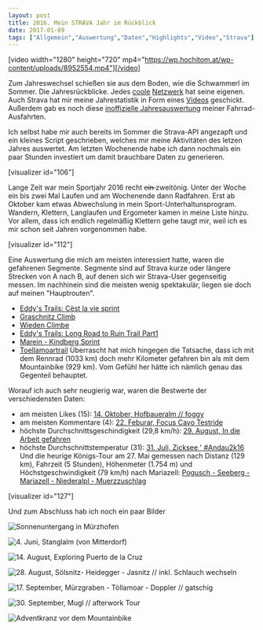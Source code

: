 ```yaml
---
layout: post
title: 2016. Mein STRAVA Jahr im Rückblick
date: 2017-01-09
tags: ["Allgemein","Auswertung","Daten","Highlights","Video","Strava"]
---
```


[video width="1280" height="720" mp4="https://wp.hochitom.at/wp-content/uploads/8952554.mp4"][/video]

Zum Jahreswechsel schießen sie aus dem Boden, wie die Schwammerl im Sommer. Die Jahresrückblicke. Jedes [coole](https://www.swarmapp.com/user/3240433/year-in-review?s=OrqTNcdDZ5pGOZKJHDdjFBecemU) [Netzwerk](http://www.last.fm/de/user/hochitom/listening-report/year) hat seine eigenen. Auch Strava hat mir meine Jahrestatistik in Form eines [Videos](https://wp.hochitom.at/?attachment_id=98) geschickt. Außerdem gab es noch diese [inoffizielle Jahresauswertung](http://www.marcellobrivio.com/projects/strava-toolbox/public.php?content=ytd_report&athlete=8952554) meiner Fahrrad-Ausfahrten.

Ich selbst habe mir auch bereits im Sommer die Strava-API angezapft und ein kleines Script geschrieben, welches mir meine Aktivitäten des letzen Jahres auswertet. Am letzten Wochenende habe ich dann nochmals ein paar Stunden investiert um damit brauchbare Daten zu generieren.

[visualizer id="106"]

Lange Zeit war mein Sportjahr 2016 recht <del>ein </del>zweitönig. Unter der Woche ein bis zwei Mal Laufen und am Wochenende dann Radfahren. Erst ab Oktober kam etwas Abwechslung in mein Sport-Unterhaltunsprogram. Wandern, Klettern, Langlaufen und Ergometer kamen in meine Liste hinzu. Vor allem, dass ich endlich regelmäßig Klettern gehe taugt mir, weil ich es mir schon seit Jahren vorgenommen habe.

[visualizer id="112"]

Eine Auswertung die mich am meisten interessiert hatte, waren die gefahrenen Segmente. Segmente sind auf Strava kurze oder längere Strecken von A nach B, auf denen sich wir Strava-User gegenseitig messen. Im nachhinein sind die meisten wenig spektakulär, liegen sie doch auf meinen "Hauptrouten".

*   [Eddy's Trails: Cèst la vie sprint](https://www.strava.com/segments/7652986)
*   [Graschnitz Climb](https://www.strava.com/segments/10397845)
*   [Wieden Climbe](https://www.strava.com/segments/9661831)
*   [Eddy's Trails: Long Road to Ruin Trail Part1](https://www.strava.com/segments/8313870)
*   [Marein - Kindberg Sprint](https://www.strava.com/segments/10012182)
*   [Toellamoartrail](https://www.strava.com/segments/12142945)
Überrascht hat mich hingegen die Tatsache, dass ich mit dem Rennrad (1033 km) doch mehr Kilometer gefahren bin als mit dem Mountainbike (929 km). Vom Gefühl her hätte ich nämlich genau das Gegenteil behauptet.

Worauf ich auch sehr neugierig war, waren die Bestwerte der verschiedensten Daten:

*   am meisten Likes (15): [14. Oktober, Hofbaueralm // foggy](https://www.strava.com/activities/744440463)
*   am meisten Kommentare (4): [22. Feburar, Focus Cayo Testride](https://www.strava.com/activities/499549214)
*   höchste Durchschnittsgeschindigkeit (29,8 km/h): [29. August, In die Arbeit gefahren](https://www.strava.com/activities/693399353)
*   höchste Durchschnittstemperatur (31): [31. Juli, Zicksee ' #Andau2k16](https://www.strava.com/activities/667587278)
Und die heurige Königs-Tour am 27. Mai gemessen nach Distanz (129 km), Fahrzeit (5 Stunden), Höhenmeter (1.754 m) und Höchstgeschwindigkeit (79 km/h) nach Mariazell: [Pogusch - Seeberg - Mariazell - Niederalpl - Muerzzuschlag](https://www.strava.com/activities/589717130)

[visualizer id="127"]

Und zum Abschluss hab ich noch ein paar Bilder

![Sonnenuntergang in Mürzhofen](475859406_nice_evening_run__6B6DDE56-CD0A-4CB0-8210-F74DE7CB946E.jpg "22. Jänner, Nice evening run")

![](assets/599688989_stanglalm__von_mitterdorf__2B7087B7-7D91-414C-8CED-4B79AA941C1B.jpg "4. Juni, Stanglalm (von Mitterdorf)")

![](assets/675973910_exploring_puerto_de_la_cruz_577440B1-5A8E-4097-BE9D-AB21C0A03017.jpg "14. August, Exploring Puerto de la Cruz")

![](assets/691984608_s_lsnitz__heidegger___jasnitz____inkl__schlauch_wechseln_B5A717EE-2DB3-4904-8468-35539BC52703.jpg "28. August, Sölsnitz- Heidegger - Jasnitz // inkl. Schlauch wechseln")

![](assets/715256921_m_rzgraben___t_llamoar___doppler_____gatschig__491B22DF-DD6F-4C08-9CD0-1C8E80B11686.jpg "17. September, Mürzgraben - Töllamoar - Doppler // gatschig")

![](assets/729964632_mugl____afterwork_tour_3F06F0C8-3ED7-4730-A833-CA8BC6FD21F4.jpg "30. September, Mugl // afterwork Tour")

![Adventkranz vor dem Mountainbike](assets/787179929_sch_nen_1__advent_A28C97F3-D1DB-4017-9E1F-BED8C8863B16.jpg "27. November, Schönen 1. Advent")

